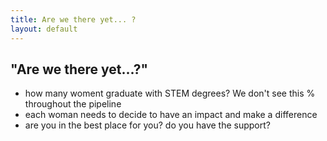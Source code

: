 ```yaml
---
title: Are we there yet... ?
layout: default
---
```


## <a id="awty"></a> "Are we there yet...?"

- how many woment graduate with STEM degrees? We don't see this % throughout the pipeline
- each woman needs to decide to have an impact and make a difference
- are you in the best place for you? do you have the support?
